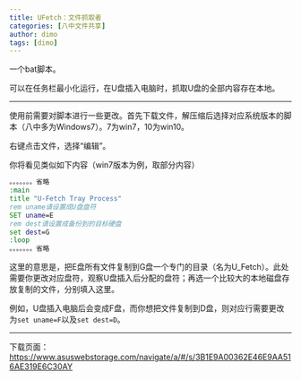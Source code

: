 ```yaml
---
title: UFetch：文件抓取者
categories: [八中文件共享]
author: dimo
tags: [dimo]
---
```


一个bat脚本。

可以在任务栏最小化运行，在U盘插入电脑时，抓取U盘的全部内容存在本地。

---

使用前需要对脚本进行一些更改。首先下载文件，解压缩后选择对应系统版本的脚本（八中多为Windows7）。7为win7，10为win10。

右键点击文件，选择“编辑”。

你将看见类似如下内容（win7版本为例，取部分内容）

```cmd
。。。。。。。省略
:main
title "U-Fetch Tray Process"
rem uname请设置成U盘盘符
SET uname=E
rem dest请设置成备份到的目标硬盘
set dest=G
:loop
。。。。。。。省略
```

这里的意思是，把E盘所有文件复制到G盘一个专门的目录（名为U_Fetch）。此处需要你更改对应盘符，观察U盘插入后分配的盘符；再选一个比较大的本地磁盘存放复制的文件，分别填入这里。

例如，U盘插入电脑后会变成F盘，而你想把文件复制到D盘，则对应行需要更改为`set uname=F`以及`set dest=D`。

---

下载页面：https://www.asuswebstorage.com/navigate/a/#/s/3B1E9A00362E46E9AA516AE319E6C30AY